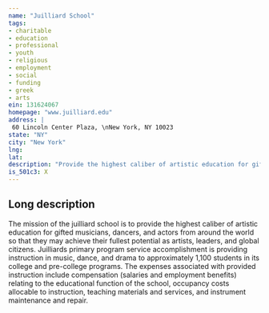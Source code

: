 ```yaml
---
name: "Juilliard School"
tags:
- charitable
- education
- professional
- youth
- religious
- employment
- social
- funding
- greek
- arts
ein: 131624067
homepage: "www.juilliard.edu"
address: |
 60 Lincoln Center Plaza, \nNew York, NY 10023
state: "NY"
city: "New York"
lng: 
lat: 
description: "Provide the highest caliber of artistic education for gifted musicians, dancers, and actors from around the world. "
is_501c3: X
---
```


## Long description

The mission of the juilliard school is to provide the highest caliber of artistic education for gifted musicians, dancers, and actors from around the world so that they may achieve their fullest potential as artists, leaders, and global citizens. Juilliards primary program service accomplishment is providing instruction in music, dance, and drama to approximately 1,100 students in its college and pre-college programs. The expenses associated with provided instruction include compensation (salaries and employment benefits) relating to the educational function of the school, occupancy costs allocable to instruction, teaching materials and services, and instrument maintenance and repair. 
